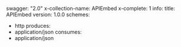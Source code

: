 swagger: "2.0"
x-collection-name: APIEmbed
x-complete: 1
info:
  title: APIEmbed
  version: 1.0.0
schemes:
- http
produces:
- application/json
consumes:
- application/json